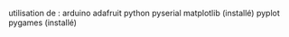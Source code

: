 utilisation de :
arduino
	adafruit
python
	pyserial 
	matplotlib (installé)
		pyplot
	pygames (installé)
